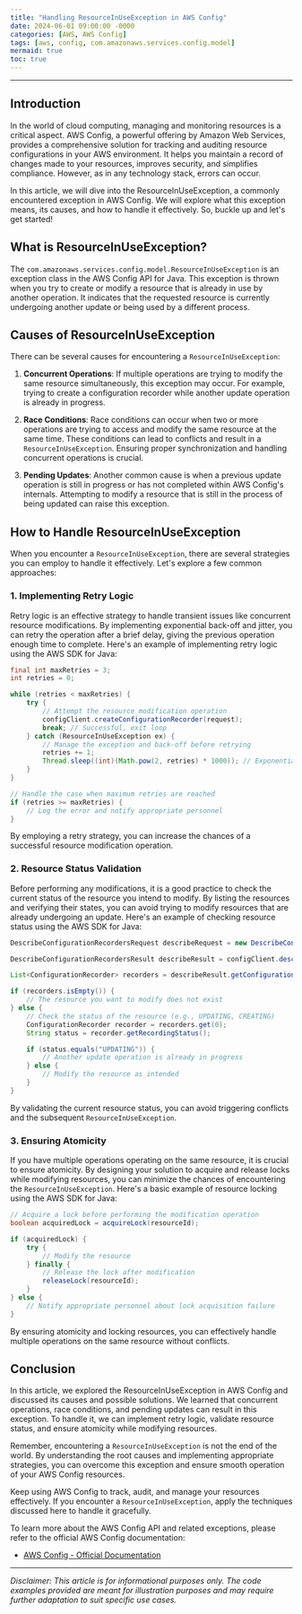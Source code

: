 ```yaml
---
title: "Handling ResourceInUseException in AWS Config"
date: 2024-06-01 09:00:00 -0000
categories: [AWS, AWS Config]
tags: [aws, config, com.amazonaws.services.config.model]
mermaid: true
toc: true
---
```



---

## Introduction

In the world of cloud computing, managing and monitoring resources is a critical aspect. AWS Config, a powerful offering by Amazon Web Services, provides a comprehensive solution for tracking and auditing resource configurations in your AWS environment. It helps you maintain a record of changes made to your resources, improves security, and simplifies compliance. However, as in any technology stack, errors can occur.

In this article, we will dive into the ResourceInUseException, a commonly encountered exception in AWS Config. We will explore what this exception means, its causes, and how to handle it effectively. So, buckle up and let's get started!

## What is ResourceInUseException?

The `com.amazonaws.services.config.model.ResourceInUseException` is an exception class in the AWS Config API for Java. This exception is thrown when you try to create or modify a resource that is already in use by another operation. It indicates that the requested resource is currently undergoing another update or being used by a different process.

## Causes of ResourceInUseException

There can be several causes for encountering a `ResourceInUseException`:

1. **Concurrent Operations**: If multiple operations are trying to modify the same resource simultaneously, this exception may occur. For example, trying to create a configuration recorder while another update operation is already in progress.

2. **Race Conditions**: Race conditions can occur when two or more operations are trying to access and modify the same resource at the same time. These conditions can lead to conflicts and result in a `ResourceInUseException`. Ensuring proper synchronization and handling concurrent operations is crucial.

3. **Pending Updates**: Another common cause is when a previous update operation is still in progress or has not completed within AWS Config's internals. Attempting to modify a resource that is still in the process of being updated can raise this exception.

## How to Handle ResourceInUseException

When you encounter a `ResourceInUseException`, there are several strategies you can employ to handle it effectively. Let's explore a few common approaches:

### 1. Implementing Retry Logic

Retry logic is an effective strategy to handle transient issues like concurrent resource modifications. By implementing exponential back-off and jitter, you can retry the operation after a brief delay, giving the previous operation enough time to complete. Here's an example of implementing retry logic using the AWS SDK for Java:

```java
final int maxRetries = 3;
int retries = 0;

while (retries < maxRetries) {
    try {
        // Attempt the resource modification operation
        configClient.createConfigurationRecorder(request);
        break; // Successful, exit loop
    } catch (ResourceInUseException ex) {
        // Manage the exception and back-off before retrying
        retries += 1;
        Thread.sleep((int)(Math.pow(2, retries) * 1000)); // Exponential back-off
    }
}

// Handle the case when maximum retries are reached
if (retries >= maxRetries) {
    // Log the error and notify appropriate personnel
}
```

By employing a retry strategy, you can increase the chances of a successful resource modification operation.

### 2. Resource Status Validation

Before performing any modifications, it is a good practice to check the current status of the resource you intend to modify. By listing the resources and verifying their states, you can avoid trying to modify resources that are already undergoing an update. Here's an example of checking resource status using the AWS SDK for Java:

```java
DescribeConfigurationRecordersRequest describeRequest = new DescribeConfigurationRecordersRequest();

DescribeConfigurationRecordersResult describeResult = configClient.describeConfigurationRecorders(describeRequest);

List<ConfigurationRecorder> recorders = describeResult.getConfigurationRecorders();

if (recorders.isEmpty()) {
    // The resource you want to modify does not exist
} else {
    // Check the status of the resource (e.g., UPDATING, CREATING)
    ConfigurationRecorder recorder = recorders.get(0);
    String status = recorder.getRecordingStatus();

    if (status.equals("UPDATING")) {
        // Another update operation is already in progress
    } else {
        // Modify the resource as intended
    }
}
```

By validating the current resource status, you can avoid triggering conflicts and the subsequent `ResourceInUseException`.

### 3. Ensuring Atomicity

If you have multiple operations operating on the same resource, it is crucial to ensure atomicity. By designing your solution to acquire and release locks while modifying resources, you can minimize the chances of encountering the `ResourceInUseException`. Here's a basic example of resource locking using the AWS SDK for Java:

```java
// Acquire a lock before performing the modification operation
boolean acquiredLock = acquireLock(resourceId);

if (acquiredLock) {
    try {
        // Modify the resource
    } finally {
        // Release the lock after modification
        releaseLock(resourceId);
    }
} else {
    // Notify appropriate personnel about lock acquisition failure
}
```

By ensuring atomicity and locking resources, you can effectively handle multiple operations on the same resource without conflicts.

## Conclusion

In this article, we explored the ResourceInUseException in AWS Config and discussed its causes and possible solutions. We learned that concurrent operations, race conditions, and pending updates can result in this exception. To handle it, we can implement retry logic, validate resource status, and ensure atomicity while modifying resources.

Remember, encountering a `ResourceInUseException` is not the end of the world. By understanding the root causes and implementing appropriate strategies, you can overcome this exception and ensure smooth operation of your AWS Config resources.

Keep using AWS Config to track, audit, and manage your resources effectively. If you encounter a `ResourceInUseException`, apply the techniques discussed here to handle it gracefully.

To learn more about the AWS Config API and related exceptions, please refer to the official AWS Config documentation:

- [AWS Config - Official Documentation](https://docs.aws.amazon.com/config/latest/APIReference/Welcome.html)

---

*Disclaimer: This article is for informational purposes only. The code examples provided are meant for illustration purposes and may require further adaptation to suit specific use cases.*